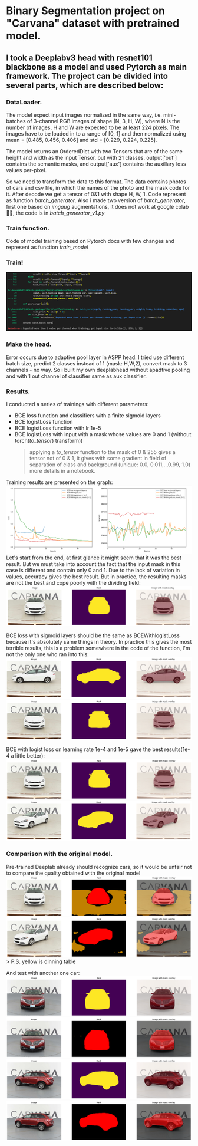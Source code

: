 # Binary Segmentation project on "Carvana" dataset with pretrained model.

  I took a Deeplabv3 head with resnet101 blackbone as a model and used Pytorch as main framework. The project can be divided into several parts, which are described below:
-------------------------------------------------------------------------------------------------------------------------------
### DataLoader.

The model expect input images normalized in the same way, i.e. mini-batches of 3-channel RGB images of shape (N, 3, H, W), where N is the number of images, H and W are expected to be at least 224 pixels. The images have to be loaded in to a range of [0, 1] and then normalized using mean = [0.485, 0.456, 0.406] and std = [0.229, 0.224, 0.225].
  
The model returns an OrderedDict with two Tensors that are of the same height and width as the input Tensor, but with 21 classes. output['out'] contains the semantic masks, and output['aux'] contains the auxillary loss values per-pixel.
  
So we need to transform the data to this format. The data contains photos of cars and csv file, in which the names of the photo and the mask code for it. After decode we get a tensor of 0&1 with shape H, W, 1. Code represent as function *batch_generator*. Also i made two version of *batch_generator*, first one based on *imgaug* augmentations, it does not work at google colab 🤷‍♀️, the code is in *batch_generator_v1.py*

### Train function.

Code of model training based on Pytorch docs with few changes and represent as function *train_model*

### Train!

![](Images/error.png)


### Make the head.

Error occurs due to adaptive pool layer in ASPP head. I tried use different batch size, predict 2 classes instead of 1 (mask: H,W,2), convert mask to 3 channels - no way. So i built my own deeplabhead without apadtive pooling and with 1 out channel of classifier same as aux classifier.

### Results.

I conducted a series of trainings with different parameters:
- BCE loss function and classifiers with a finite sigmoid layers
- BCE logistLoss function
- BCE logistLoss function with lr 1e-5
- BCE logistLoss with input with a mask whose values are 0 and 1 (without torch(*to_tensor*) transform))
    > applying a *to_tensor* function to the mask of 0 & 255 gives a tensor not of 0 & 1, it gives with some gradient in field of separation of class and background (unique: 0.0, 0.011,...0.99, 1.0) more details in a notebook.
    
Training results are presented on the graph:
![](Images/graph.png)
Let's start from the end, at first glance it might seem that it was the best result. But we must take into account the fact that the input mask in this case is different and contain only 0 and 1. Due to the lack of variation in values, accuracy gives the best result. But in practice, the resulting masks are not the best and cope poorly with the dividing field: ![](Images/md4.png)

BCE loss with sigmoid layers should be the same as BCEWithlogistLoss because it's absolutely same things in theory. In practice this gives the most terrible results, this is a problem somewhere in the code of the function, I'm not the only one who ran into this: ![](Images/md11.png)  ![](Images/md12.png)

BCE with logist loss on learning rate 1e-4 and 1e-5 gave the best results(1e-4 a little better): ![](Images/md21.png) ![](Images/md22.png)

### Comparison with the original model.
Pre-trained Deeplab already should recognize cars, so it would be unfair not to compare the quality obtained with the original model ![](Images/orig1.png) ![](Images/orig2.png)
      > P.S. yellow is dinning table 

And test with another one car:
![](Images/md23.png) ![](Images/orig3.png)
![](Images/md24.png) ![](Images/orig4.png)
